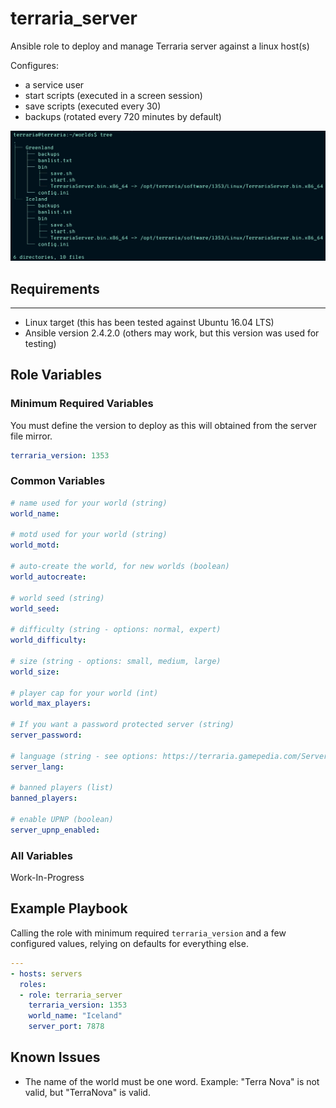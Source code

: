 # terraria_server

Ansible role to deploy and manage Terraria server against a linux host(s)

Configures:
* a service user
* start scripts (executed in a screen session)
* save scripts (executed every 30)
* backups (rotated every 720 minutes by default)

<p align="center">
  <img width="800" src="tree.png">
</p>

## Requirements
------------

* Linux target (this has been tested against Ubuntu 16.04 LTS)
* Ansible version 2.4.2.0 (others may work, but this version was used for testing)

## Role Variables

### Minimum Required Variables

You must define the version to deploy as this will obtained from the server file mirror.

```yaml
terraria_version: 1353
```

### Common Variables

```yaml
# name used for your world (string)
world_name:

# motd used for your world (string)
world_motd:

# auto-create the world, for new worlds (boolean)
world_autocreate: 

# world seed (string)
world_seed: 

# difficulty (string - options: normal, expert)
world_difficulty:

# size (string - options: small, medium, large)
world_size:

# player cap for your world (int)
world_max_players:

# If you want a password protected server (string)
server_password:

# language (string - see options: https://terraria.gamepedia.com/Server)
server_lang:

# banned players (list)
banned_players:

# enable UPNP (boolean)
server_upnp_enabled:
```

### All Variables

Work-In-Progress

## Example Playbook

Calling the role with minimum required `terraria_version` and a few configured values, relying on defaults for everything else.

```yaml
---
- hosts: servers
  roles:
  - role: terraria_server
    terraria_version: 1353
    world_name: "Iceland"
    server_port: 7878
```

## Known Issues

* The name of the world must be one word. Example: "Terra Nova" is not valid, but "TerraNova" is valid.

